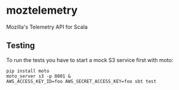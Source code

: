 # moztelemetry
Mozilla's Telemetry API for Scala

## Testing
To run the tests you have to start a mock S3 service first with moto:

```
pip install moto
moto_server s3 -p 8001 &
AWS_ACCESS_KEY_ID=foo AWS_SECRET_ACCESS_KEY=foo sbt test
```
